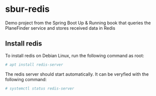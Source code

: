 # sbur-redis
Demo project from the Spring Boot Up &amp; Running book that queries the PlaneFinder service and stores received data in Redis

## Install redis

To install redis on Debian Linux, run the following command as root:

```bash
# apt install redis-server
```

The redis server should start automatically. It can be veryfied with the following command:

```bash
# systemctl status redis-server
```
